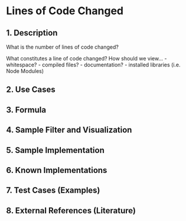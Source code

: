 # Lines of Code Changed

## 1. Description
What is the number of lines of code changed?

What constitutes a line of code changed? How should we view...
	- whitespace?
	- compiled files?
	- documentation?
	- installed libraries (i.e. Node Modules)

## 2. Use Cases

## 3. Formula

## 4. Sample Filter and Visualization

## 5. Sample Implementation

## 6. Known Implementations

## 7. Test Cases (Examples)

## 8. External References (Literature)
